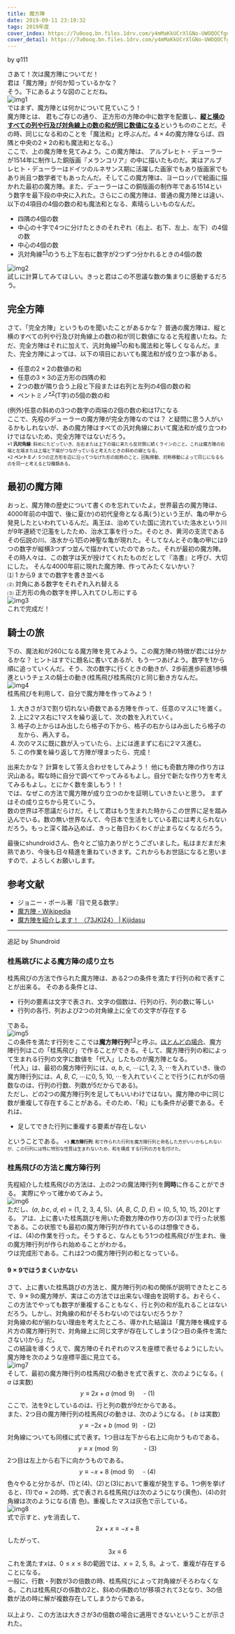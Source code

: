 ```yaml
---
title: 魔方陣
date: 2019-09-11 23:19:32
tags: 2019年度
cover_index: https://7u0ooq.bn.files.1drv.com/y4mMaKkUCrXlGNo-UWOQOCfgnIxAZhG0G6oOeuR22-KI8ppvhzG5WzfNULEDNjsP2BMy_kQBfpQYhlHUMGMKbYQhKelIHoEBW2AOjfYcoAhcUyDRjXRjcS4gRH6YzGRY2_Y9A5VLHmSCJ6PUiiLq2PprwtC9CrYtRYPWJ6kO2GBX1y1UMTR_3FSg49bbVgP60XQ5yOFNfvgGtUlq7x6UpXqHw?width=660&height=254&cropmode=none
cover_detail: https://7u0ooq.bn.files.1drv.com/y4mMaKkUCrXlGNo-UWOQOCfgnIxAZhG0G6oOeuR22-KI8ppvhzG5WzfNULEDNjsP2BMy_kQBfpQYhlHUMGMKbYQhKelIHoEBW2AOjfYcoAhcUyDRjXRjcS4gRH6YzGRY2_Y9A5VLHmSCJ6PUiiLq2PprwtC9CrYtRYPWJ6kO2GBX1y1UMTR_3FSg49bbVgP60XQ5yOFNfvgGtUlq7x6UpXqHw?width=1300&height=500&cropmode=none
---
```


by φ111

さあて！次は魔方陣についてだ！  
君は「魔方陣」が何か知っているかな？  
そう。下にあるような図のことだね。  
![img1](https://pp0foq.bn.files.1drv.com/y4mLYjBBl9py3FQO0cajszGZLO0jCMBvyDEGeEhdYsw3v5A4zhkwoUICkxz6jnnp1FY49P-GOvKQCta2Gj4ppkEUVdxFswtlfphpo75paz98aIW0RtsbNdO3mDw1VASdOTdCCl8H158AZ8mFe-B8Yrk_cQGbQCWeY4cdtJt4arRx3uQsmrZ_gFqI5hQyVWZq2aJT8goX4TnvJfwBgrWa-IOJA?width=256&height=243&cropmode=none)  
ではまず、魔方陣とは何かについて見ていこう！  
魔方陣とは、 君もご存じの通り、 正方形の方陣の中に数字を配置し、<u>**縦と横のすべての列や行及び対角線上の数の和が同じ数値になる**</u>というもののことだ。その時、同じになる和のことを「魔法和」と呼ぶんだ。$4\times4$の魔方陣ならば、四隅と中央の$2\times2$の和も魔法和となる。）  
ここで、上の魔方陣を見てみよう。この魔方陣は、 アルブレヒト・デューラーが1514年に制作した銅版画『メランコリア』の中に描いたものだ。実はアルブレヒト・デューラーはドイツのルネサンス期に活躍した画家でもあり版画家でもあり尚且つ数学者でもあったんだ。そしてこの魔方陣は、ヨーロッパで絵画に描かれた最初の魔方陣。また、デューラーはこの銅版画の制作年である1514という数字を最下段の中央に入れた。さらにこの魔方陣は、普通の魔方陣とは違い、以下の4項目の4個の数の和も魔法和となる、素晴らしいものなんだ。 
* 四隅の4個の数
* 中心の十字で4つに分けたときのそれぞれ（右上、右下、左上、左下）の4個の数
* 中心の4個の数
* 汎対角線<sup><a href="#1">\*1</a></sup>のうち上下左右に数字が2つずつ分かれるときの4個の数  

![img2](https://pp0moq.bn.files.1drv.com/y4m1O_XuIvKHRqEm9M58NL5MSbE2mt08LPRJZXD0WpX2p7G3U5jRc-imAZY8xk3sqlrcauHCrQe3ZG6ecW_f2TVqR-kcyD8BYxRnCwBptUlt9EpYmaeAd73S_dVUHR3m2NDqdZCVtAm978RzlZSDRhXVx7WYpbCw5JaEtZWc93mN6f8rLarybOTlsAElKJRPdx3SgqY_6HPihJ8GrbCKHNr9g?width=660&height=132&cropmode=none)  
試しに計算してみてほしい。きっと君はこの不思議な数の集まりに感動するだろう。

## 完全方陣
さて、「完全方陣」というものを聞いたことがあるかな？ 普通の魔方陣は、縦と横のすべての列や行及び対角線上の数の和が同じ数値になると先程書いたね。ただ、完全方陣はそれに加えて、汎対角線<sup><a href="#1">\*1</a></sup>の和も魔法和と等しくなるんだ。また、完全方陣によっては、以下の項目においても魔法和が成り立つ事がある。
* 任意の$2\times2$の数値の和
* 任意の$3\times3$の正方形の四隅の和
* 2つの数が隣り合う上段と下段または右列と左列の4個の数の和
* ペントミノ<sup><a href="#2">\*2</a></sup>(T字)の5個の数の和  

(例外)任意の斜めの3つの数字の両端の2個の数の和は17になる  
ここで、先程のデューラーの魔方陣が完全方陣なのでは？ と疑問に思う人がいるかもしれないが、あの魔方陣はすべての汎対角線において魔法和が成り立つわけではないため、完全方陣ではないだろう。  
<span id="1" style="font-size:x-small">\*1 **汎対角線**: 斜めにたどっていき、左右または上下の端に来たら反対側に続くラインのこと。これは魔方陣の右端と左端または上端と下端がつながっていると考えたときの斜めの線となる。  
<span id="2" style="font-size:x-small">\*2 **ペントミノ**: 5つの正方形を辺に沿ってつなげた形の総称のこと。回転移動、対称移動によって同じになるものを同一と考えると12種類ある。

## 最初の魔方陣
おっと、魔方陣の歴史について書くのを忘れていたよ。世界最古の魔方陣は、4000年前の中国で、後に夏(か)の初代皇帝となる禹(う)という王が、亀の甲から発見したといわれているんだ。禹王は、治めていた国に流れていた洛水という川が9年連続で氾濫をしたため、治水工事を行った。そのとき、黄河の支流であるその伝説の川、洛水から1匹の神聖な亀が現れた。そしてなんとその亀の甲には9つの数字が縦横3つずつ並んで描かれていたのであった。それが最初の魔方陣。その時人々は、この数字は天が授けてくれたものだとして『洛書』と呼び、大切にした。
そんな4000年前に現れた魔方陣、作ってみたくないかい？  
⑴ 1 から9 までの数字を書き並べる  
⑵ 対角にある数字をそれぞれ入れ替える  
⑶ 正方形の角の数字を押し入れてひし形にする  
![img3](https://pp0goq.bn.files.1drv.com/y4maj2hGwFXk68Xsup3T2KgGh9hBwG2qvzANKjGXvi3hcR7yTBEXhD_j76MludMrKB9LiyKwsNzjS9BvjqS-Ixh8kBvRe-dwHEsXFffeaM3DxFCQa8MbE0aR0A6SHmGq3zbZvaS9pZCXURlpdSsDoUiAeREFZfmvWBep4AsueNNpypbRYYBM5LVpZpTcHMIL7Sl4KLf8aOs3Eau-8Dw_CEChg?width=660&height=182&cropmode=none)  
これで完成だ！

## 騎士の旅
下の、魔法和が260になる魔方陣を見てみよう。この魔方陣の特徴が君には分かるかな？ ヒントはすでに題名に書いてあるが、もう一つあげよう。数字を1から順に追っていくんだ。そう、次の数字に行くときの動きが、2歩前進歩前進1歩横進というチェスの騎士の動き(桂馬飛び桂馬飛び)と同じ動き方なんだ。  
![img4](https://po0noq.bn.files.1drv.com/y4mqh20oOsQjcehqj6q9ezLBtPUNFu3fYhak7-lgSUfKMA49-8YHrbi3OkqiLKEYiQCpV3xCdZYG11ALxGyZ-0DaETruCa9HjCRrzcWbVkKBNxGtkZ3wufhygciRpIeJzTThz9yTG3FVQjplF4BPq4Q2xbU4DLpRRDwnUy6dPyMVU9WYOs7Ck56AVAZmjszdthu413Hx-gprdUeJdHqakJOrQ?width=660&height=571&cropmode=none)  
桂馬飛びを利用して、自分で魔方陣を作ってみよう！
1.  大きさが3で割り切れない奇数である方陣を作って、任意のマスに1を置く。
3.  上に2マス右に1マスを繰り返して、次の数を入れていく。
6.  格子の上からはみ出したら格子の下から、格子の右からはみ出したら格子の左から、再入する。
10.  次のマスに既に数が入っていたら、上には進まずに右に2マス進む。
15.  この作業を繰り返して方陣が埋まったら、完成！

出来たかな？ 計算をして答え合わせをしてみよう！ 他にも奇数方陣の作り方は沢山ある。暇な時に自分で調べてやってみるもよし。自分で新たな作り方を考えてみるもよし。とにかく数を楽しもう！！  
では、なぜこの方法で魔方陣が成り立つのかを証明していきたいと思う。 まずはその成り立ちから見ていこう。  
数の世界は不思議だらけだ。そして君はもう生まれた時からこの世界に足を踏み込んでいる。数の無い世界なんて、今日本で生活をしている君には考えられないだろう。もっと深く踏み込めば、きっと毎日わくわくが止まらなくなるだろう。

最後にshundroidさん、色々とご協力ありがとうございました。私はまだまだ未熟であり、今後も日々精進を重ねていきます。これからもお世話になると思いますので、よろしくお願いします。

## 参考文献
* ジョニー・ポール著『目で見る数学』
* [魔方陣 - Wikipedia](https://ja.wikipedia.org/wiki/%E9%AD%94%E6%96%B9%E9%99%A3)
* [魔方陣を紹介します！ 〈73JKI24〉 | Kijidasu](https://kijidasu.com/?p=14545)

------

追記 by Shundroid

### 桂馬跳びによる魔方陣の成り立ち
桂馬飛びの方法で作られた魔方陣は、ある2つの条件を満たす行列の和で表すことが出来る。
そのある条件とは、
* 行列の要素は文字で表され、文字の個数は、行列の行、列の数に等しい
* 行列の各行、列および2つの対角線上に全ての文字が存在する  

である。  
![img5](https://po0poq.bn.files.1drv.com/y4mRxTzUt9pkIL1ukkND4OWYFfFvAt_n9B7yGhU6dqjo60eZT7IceR1ZL6hwAuk_MJP9zzl-c8250Y9cRUyjrFfCp7i7m58oso2-9VuKOL4UWveK4XOZ6qaOrv8r2caSZMJzJU6BiMYJKWHXu2zR4bw0KHXWCSotDVcM0GTzdJKqVt1GnpLEPFc9i2FobWYWCNLWEzW48Rxs3nyCBMlvAYZWQ?width=660&height=194&cropmode=none)  
この条件を満たす行列をここでは<strong>魔方陣行列</strong><sup><a href="#2">\*3</a></sup>と呼ぶ。<u>ほとんどの場合</u>、魔方陣行列はこの「桂馬飛び」で作ることができる。そして、魔方陣行列の和によって生まれる行列の文字に数値を「代入」したものが魔方陣となる。  
「代入」は、最初の魔方陣行列には、$a,\ b,\ c,\ \cdots$に$1,\ 2,\ 3,\ \cdots$を入れていき、後の魔方陣行列には、$A,\ B,\ C,\ \cdots$に$0,\ 5,\ 10,\ \cdots$を入れていくことで行う(これが5の倍数なのは、行列の行数、列数が5だからである)。  
ただし、どの2つの魔方陣行列を足してもいいわけではない。魔方陣の中に同じ数が重複して存在することがある。そのため、「和」にも条件が必要である。それは、
* 足してできた行列に重複する要素が存在しない  

ということである。
<span id="3" style="font-size:x-small">\*3 **魔方陣行列**: 和で作られた行列を魔方陣行列と命名した方がいいかもしれないが、この行列には特に特別な性質は生まれないため、和を構成 する行列の方を名付けた。

### 桂馬飛びの方法と魔方陣行列
先程紹介した桂馬飛びの方法は、上の2つの魔法陣行列を<strong>同時</strong>に作ることができる。 実際にやって確かめてみよう。  
![img6](https://po0qoq.bn.files.1drv.com/y4mpeFQeVAbXzhmkB-4yriu2xKOtSZ2t3lPutIObWXbRNjOzdz4TbHcGvXrwjzo4brKBk26-SfAWeO95W2s3zYjOGoIian-VoIJJCdAQCid7kNAJx50dzP1DJi8nGikACuP-co8dhP_v7ySYFEuUaQ-LglXvVnVvhRbwxaWYtXcVZxocDonoPRpndi20Hw9pHwmLRAmCKqDJC85i_4-yEpPJw?width=660&height=345&cropmode=none)  
ただし、$(a,\ b\, c,\ d,\ e)=(1,\ 2,\ 3,\ 4,\ 5)$、$(A,\ B,\ C,\ D,\ E)=(0,\ 5,\ 10,\ 15,\ 20)$とする。
アは、上に書いた桂馬跳びを用いた奇数方陣の作り方の(3)まで行った状態である。この状態でも最初の魔方陣行列が作れているのは想像できる。  
イは、(4)の作業を行った。そうすると、なんともう1つの桂馬飛びが生まれ、後の魔方陣行列が作られ始めることがわかる。  
ウは完成形である。これは2つの魔方陣行列の和となっている。

#### $9\times9$ではうまくいかない
さて、上に書いた桂馬跳びの方法と、魔方陣行列の和の関係が説明できたところで、$9\times9$の魔方陣が、実はこの方法では出来ない理由を説明する。おそらく、この方法でやっても数字が重複することもなく、行と列の和が乱れることはないだろう。しかし、対角線の和がそろわないのではないだろうか？  
対角線の和が揃わない理由を考えたところ、導かれた結論は「魔方陣を構成する片方の魔方陣行列で、対角線上に同じ文字が存在してしまう(2つ目の条件を満たさない)から」だ。  
この結論を導くうえで、魔方陣のそれぞれのマスを座標で表せるようにしたい。魔方陣を次のような座標平面に見立てる。  
![img7](https://po0joq.bn.files.1drv.com/y4mmgCno2Mx7fz9BQ18kQBQpD6xIV33oIXhjXIR8C2ZzFlDJsYgIFXtObC9l-26OqOneYYck29I_TF2Gav7_q7RnWP1RP8g0m-ETKa3xAe_ZKxBm0I7zIhjePalPaHqBhhDcrEf_E98alSs2lVTVZ7sg0zMJwoE8xAWZXYdRih6uUEgy75C4XtBYkU5N34dgkVzurxA8s-SrHNa5s51eF6jjg?width=400&height=296&cropmode=none)  
そして、最初の魔方陣行列の桂馬飛びの動きを式で表すと、次のようになる。( $a$ は実数)
$$y\equiv2x+a\pmod{9}\ \ \ \ \text{ - (1)}$$
ここで、法を9としているのは、行と列の数が9だからである。  
また、2つ目の魔方陣行列の桂馬飛びの動きは、次のようになる。 ( $b$ は実数)
$$y\equiv-2x+b\pmod{9}\ \ \text{ - (2)}$$
対角線についても同様に式で表す。1つ目は左下から右上に向かうものである。
$$y\equiv x\pmod{9}\ \ \ \ \ \ \ \ \ \ \ \ \ \ \text{ - (3)}$$
2つ目は左上から右下に向かうものである。
$$y\equiv-x+8\pmod{9}\ \ \ \ \text{ - (4)}$$
色々やると分かるが、(1)と(4)、(2)と(3)において重複が発生する。1つ例を挙げると、(1)で$a=2$の時、式で表される桂馬飛びは次のようになり(黄色)、(4)の対角線は次のようになる(青
色)。重複したマスは灰色で示している。  
![img8](https://po0koq.bn.files.1drv.com/y4m0vsQJWn3iWXE9K2n5cYNRWFAQX6onsgk9AHFoSQ-VU7Kkh3dSdgmpL-eoMlNxA8G0YCfmV0lY8sq5W_mzcQ5lRLObeKu_5hYDQSBg9TCsSek6bBcbkywHDHiXP231MxsianuLhLaWdol1308iFO9sR2rn4cz1sEI3uVd_rLXIEeq_soJg6t15QkkxHoRjZNMcWjKZ3cTTP1bXoCcGDkG4A?width=400&height=347&cropmode=none)  
式で示すと、$y$を消去して、
$$2x+x\equiv -x+8$$
したがって、
$$3x\equiv 6$$
これを満たす$x$は、$0\leq x\leq8$の範囲では、$x=2,\ 5,\ 8$。よって、重複が存在することになる。  
一般に、行数・列数が3の倍数の時、桂馬飛びによって対角線がそろわなくなる。これは桂馬飛びの係数の2と、斜めの係数の1が移項されて3となり、3の倍数が法の時に解が複数存在してしまうからである。<br/><br/>
以上より、この方法は大きさが3の倍数の場合に適用できないということが示された。
